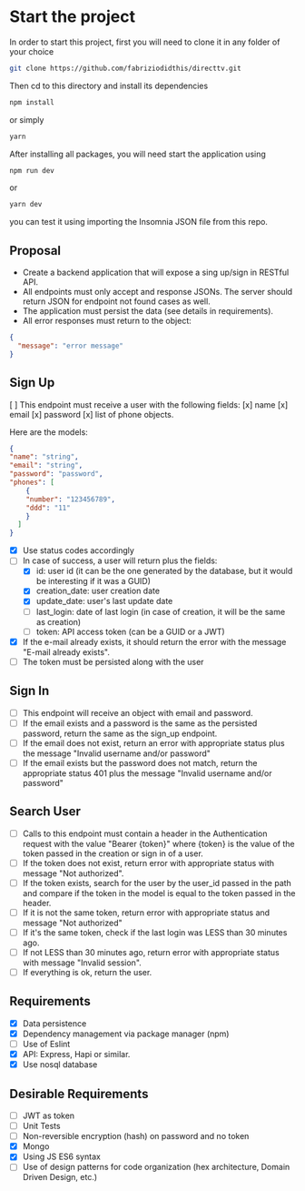 # Start the project

In order to start this project, first you will need to clone it in any folder of your choice

```bash
git clone https://github.com/fabriziodidthis/directtv.git
```

Then cd to this directory and install its dependencies

```bash
npm install
```

or simply

```bash
yarn
```

After installing all packages, you will need start the application using

```bash
npm run dev
```

or

```bash
yarn dev
```

 you can test it using importing the Insomnia JSON file from this repo.

## Proposal

- Create a backend application that will expose a sing up/sign in RESTful API.
- All endpoints must only accept and response JSONs. The server should return JSON
for endpoint not found cases as well.
- The application must persist the data (see details in requirements).
- All error responses must return to the object:

```json
{
  "message": "error message"
}
```

## Sign Up

[ ] This endpoint must receive a user with the following fields:
    [x] name
    [x] email
    [x] password
    [x] list of phone objects.

Here are the models:

```json
{
"name": "string",
"email": "string",
"password": "password",
"phones": [
    {
    "number": "123456789",
    "ddd": "11"
    }
  ]
}
```

- [x] Use status codes accordingly
- [ ] In case of success, a user will return plus the fields:
  - [x] id: user id (it can be the one generated by the database, but it would be interesting if it was a GUID)
  - [x] creation_date: user creation date
  - [x] update_date: user's last update date
  - [ ] last_login: date of last login (in case of creation, it will be the same as
  creation)
  - [ ] token: API access token (can be a GUID or a JWT)

- [x] If the e-mail already exists, it should return the error with the message "E-mail already exists".
- [ ] The token must be persisted along with the user

## Sign In

- [ ] This endpoint will receive an object with email and password.
- [ ] If the email exists and a password is the same as the persisted password, return the same as the sign_up endpoint.
- [ ] If the email does not exist, return an error with appropriate status plus the message "Invalid username and/or password"
- [ ] If the email exists but the password does not match, return the appropriate status 401 plus the message "Invalid username and/or password"

## Search User

- [ ] Calls to this endpoint must contain a header in the Authentication request with the value "Bearer {token}" where {token} is the value of the token passed in the creation or sign in of a user.
- [ ] If the token does not exist, return error with appropriate status with message "Not authorized".
- [ ] If the token exists, search for the user by the user_id passed in the path and compare if the token in the model is equal to the token passed in the header.
- [ ] If it is not the same token, return error with appropriate status and message "Not authorized"
- [ ] If it's the same token, check if the last login was LESS than 30 minutes ago.
- [ ] If not LESS than 30 minutes ago, return error with appropriate status with message "Invalid session".
- [ ] If everything is ok, return the user.

## Requirements

- [x] Data persistence
- [x] Dependency management via package manager (npm)
- [ ] Use of Eslint
- [x] API: Express, Hapi or similar.
- [x] Use nosql database

## Desirable Requirements

- [ ] JWT as token
- [ ] Unit Tests
- [ ] Non-reversible encryption (hash) on password and no token
- [x] Mongo
- [x] Using JS ES6 syntax
- [ ] Use of design patterns for code organization (hex architecture, Domain Driven Design, etc.)
